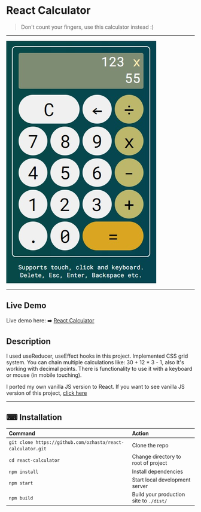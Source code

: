 # React Calculator

> Don't count your fingers, use this calculator instead :)

---

![React Calculator](screenshot.jpg?raw=true)

---
## Live Demo

Live demo here: :arrow_right: [React Calculator](https://calc-project-react.netlify.app/)

## Description

I used useReducer, useEffect hooks in this project. Implemented CSS grid system.
You can chain multiple calculations like: 30 + 12 * 3 - 1, also It's working with decimal points.
There is functionality to use it with a keyboard or mouse (in mobile touching).

I ported my own vanilla JS version to React.
If you want to see vanilla JS version of this project, [click here](https://github.com/ozhasta/vanilla-js-calculator)

---

## ⌨ Installation

| Command                                                     | Action                                       |
| :---------------------------------------------------------- | :------------------------------------------- |
| `git clone https://github.com/ozhasta/react-calculator.git` | Clone the repo                               |
| `cd react-calculator`                                       | Change directory to root of project          |
| `npm install`                                               | Install dependencies                         |
| `npm start`                                                 | Start local development server               |
| `npm build`                                                 | Build your production site to `./dist/`      |
